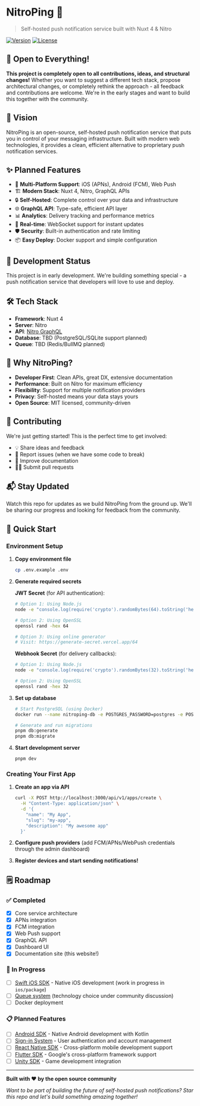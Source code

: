 # NitroPing 🚀

> Self-hosted push notification service built with Nuxt 4 & Nitro

[![Version](https://img.shields.io/npm/v/nitroping.svg)](https://npmjs.org/package/nitroping)
[![License](https://img.shields.io/npm/l/nitroping.svg)](https://github.com/productdevbook/nitroping/blob/main/LICENSE)

## 🤗 Open to Everything!

**This project is completely open to all contributions, ideas, and structural changes!** Whether you want to suggest a different tech stack, propose architectural changes, or completely rethink the approach - all feedback and contributions are welcome. We're in the early stages and want to build this together with the community.

## 🎯 Vision

NitroPing is an open-source, self-hosted push notification service that puts you in control of your messaging infrastructure. Built with modern web technologies, it provides a clean, efficient alternative to proprietary push notification services.

## ✨ Planned Features

- 📱 **Multi-Platform Support**: iOS (APNs), Android (FCM), Web Push
- 🏗️ **Modern Stack**: Nuxt 4, Nitro, GraphQL APIs
- 🔒 **Self-Hosted**: Complete control over your data and infrastructure  
- 🌐 **GraphQL API**: Type-safe, efficient API layer
- 📊 **Analytics**: Delivery tracking and performance metrics
- 🔄 **Real-time**: WebSocket support for instant updates
- 🛡️ **Security**: Built-in authentication and rate limiting
- 📦 **Easy Deploy**: Docker support and simple configuration

## 🚧 Development Status

This project is in early development. We're building something special - a push notification service that developers will love to use and deploy.

## 🛠️ Tech Stack

- **Framework**: Nuxt 4
- **Server**: Nitro
- **API**: [Nitro GraphQL](https://github.com/productdevbook/nitro-graphql)
- **Database**: TBD (PostgreSQL/SQLite support planned)
- **Queue**: TBD (Redis/BullMQ planned)

## 🎨 Why NitroPing?

- **Developer First**: Clean APIs, great DX, extensive documentation
- **Performance**: Built on Nitro for maximum efficiency
- **Flexibility**: Support for multiple notification providers
- **Privacy**: Self-hosted means your data stays yours
- **Open Source**: MIT licensed, community-driven

## 🤝 Contributing

We're just getting started! This is the perfect time to get involved:

- 💡 Share ideas and feedback
- 🐛 Report issues (when we have some code to break)
- 📝 Improve documentation
- 🧑‍💻 Submit pull requests

## 📬 Stay Updated

Watch this repo for updates as we build NitroPing from the ground up. We'll be sharing our progress and looking for feedback from the community.

## 🚀 Quick Start

### Environment Setup

1. **Copy environment file**
   ```bash
   cp .env.example .env
   ```

2. **Generate required secrets**
   
   **JWT Secret** (for API authentication):
   ```bash
   # Option 1: Using Node.js
   node -e "console.log(require('crypto').randomBytes(64).toString('hex'))"
   
   # Option 2: Using OpenSSL
   openssl rand -hex 64
   
   # Option 3: Using online generator
   # Visit: https://generate-secret.vercel.app/64
   ```

   **Webhook Secret** (for delivery callbacks):
   ```bash
   # Option 1: Using Node.js
   node -e "console.log(require('crypto').randomBytes(32).toString('hex'))"
   
   # Option 2: Using OpenSSL
   openssl rand -hex 32
   ```

3. **Set up database**
   ```bash
   # Start PostgreSQL (using Docker)
   docker run --name nitroping-db -e POSTGRES_PASSWORD=postgres -e POSTGRES_DB=nitroping -p 5432:5432 -d postgres:15
   
   # Generate and run migrations
   pnpm db:generate
   pnpm db:migrate
   ```

4. **Start development server**
   ```bash
   pnpm dev
   ```

### Creating Your First App

1. **Create an app via API**
   ```bash
   curl -X POST http://localhost:3000/api/v1/apps/create \
     -H "Content-Type: application/json" \
     -d '{
       "name": "My App",
       "slug": "my-app",
       "description": "My awesome app"
     }'
   ```

2. **Configure push providers** (add FCM/APNs/WebPush credentials through the admin dashboard)

3. **Register devices and start sending notifications!**

## 🗒️ Roadmap

### ✅ Completed
- [x] Core service architecture
- [x] APNs integration
- [x] FCM integration  
- [x] Web Push support
- [x] GraphQL API
- [x] Dashboard UI
- [x] Documentation site (this website!)

### 🚧 In Progress
- [ ] [Swift iOS SDK](https://github.com/productdevbook/nitroping/issues/14) - Native iOS development (work in progress in `ios/package`)
- [ ] [Queue system](https://github.com/productdevbook/nitroping/issues/13) (technology choice under community discussion)
- [ ] Docker deployment

### 📋 Planned Features
- [ ] [Android SDK](https://github.com/productdevbook/nitroping/issues/15) - Native Android development with Kotlin
- [ ] [Sign-in System](https://github.com/productdevbook/nitroping/issues/9) - User authentication and account management
- [ ] [React Native SDK](https://github.com/productdevbook/nitroping/issues/10) - Cross-platform mobile development support
- [ ] [Flutter SDK](https://github.com/productdevbook/nitroping/issues/11) - Google's cross-platform framework support
- [ ] [Unity SDK](https://github.com/productdevbook/nitroping/issues/12) - Game development integration

---

**Built with ❤️ by the open source community**

*Want to be part of building the future of self-hosted push notifications? Star this repo and let's build something amazing together!*
